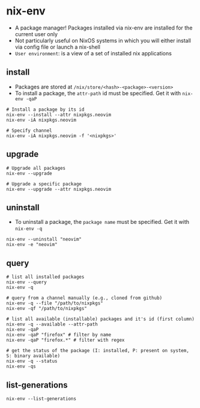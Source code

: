 # nix-env

- A package manager! Packages installed via nix-env are installed for the current user only
- Not particularly useful on NixOS systems in which you will either install via config file or launch a nix-shell
- `User environment`: is a view of a set of installed nix applications

## install

- Packages are stored at `/nix/store/<hash>-<package>-<version>`
- To install a package, the `attr-path` id must be specified. Get it with `nix-env -qaP`

```shell
# Install a package by its id
nix-env --install --attr nixpkgs.neovim
nix-env -iA nixpkgs.neovim

# Specify channel
nix-env -iA nixpkgs.neovim -f '<nixpkgs>'
```

## upgrade

```shell
# Upgrade all packages
nix-env --upgrade

# Upgrade a specific package
nix-env --upgrade --attr nixpkgs.neovim
```

## uninstall

- To uninstall a package, the `package name` must be specified. Get it with `nix-env -q`

```shell
nix-env --uninstall "neovim"
nix-env -e "neovim"
```

## query

```shell
# list all installed packages
nix-env --query
nix-env -q

# query from a channel manually (e.g., cloned from github)
nix-env -q --file "/path/to/nixpkgs"
nix-env -qf "/path/to/nixpkgs"

# list all available (installable) packages and it's id (first column)
nix-env -q --available --attr-path
nix-env -qaP
nix-env -qaP "firefox" # filter by name
nix-env -qaP "firefox.*" # filter with regex

# get the status of the package (I: installed, P: present on system, S: binary available)
nix-env -q --status
nix-env -qs
```

## list-generations

```shell
nix-env --list-generations
```
